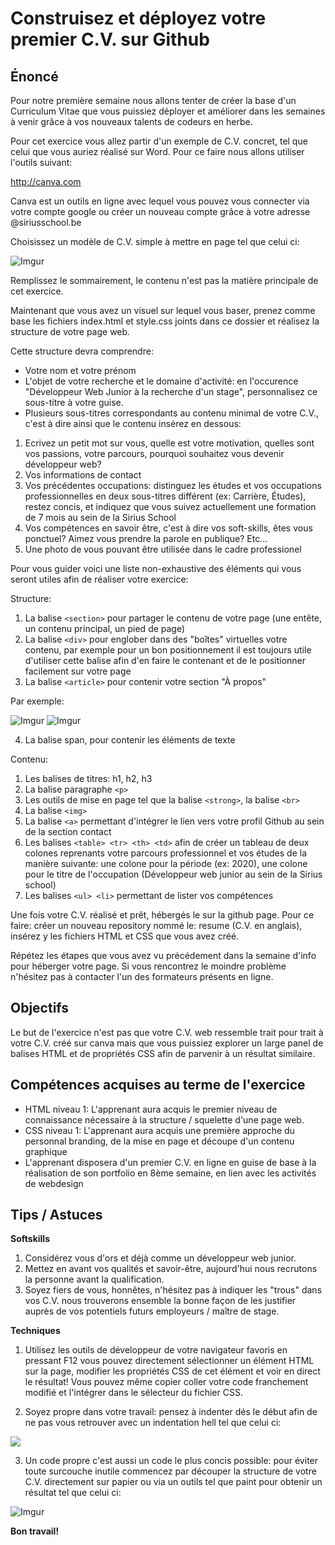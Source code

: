 # Construisez et déployez votre premier C.V. sur Github

## Énoncé

Pour notre première semaine nous allons tenter de créer la base d'un Curriculum Vitae que vous puissiez déployer et améliorer dans les semaines à venir grâce à vos nouveaux talents de codeurs en herbe.

Pour cet exercice vous allez partir d'un exemple de C.V. concret, tel que celui que vous auriez réalisé sur Word. Pour ce faire nous allons utiliser l'outils suivant:

http://canva.com

Canva est un outils en ligne avec lequel vous pouvez vous connecter via votre compte google ou créer un nouveau compte grâce à votre adresse @siriusschool.be

Choisissez un modèle de C.V. simple à mettre en page tel que celui ci:

![Imgur](https://i.imgur.com/CcCiC92.png)

Remplissez le sommairement, le contenu n'est pas la matière principale de cet exercice.

Maintenant que vous avez un visuel sur lequel vous baser, prenez comme base les fichiers index.html et style.css joints dans ce dossier et réalisez la structure de votre page web. 

Cette structure devra comprendre:

- Votre nom et votre prénom
- L'objet de votre recherche et le domaine d'activité: en l'occurence "Développeur Web Junior à la recherche d'un stage", personnalisez ce sous-titre à votre guise.
- Plusieurs sous-titres correspondants au contenu minimal de votre C.V., c'est à dire ainsi que le contenu insérez en dessous:
1.  Ecrivez un petit mot sur vous, quelle est votre motivation, quelles sont vos passions, votre parcours, pourquoi souhaitez vous devenir développeur web?
2. Vos informations de contact
3. Vos précédentes occupations: distinguez les études et vos occupations professionnelles en deux sous-titres différent (ex: Carrière, Études), restez concis, et indiquez que vous suivez actuellement une formation de 7 mois au sein de la Sirius School
4. Vos compétences en savoir être, c'est à dire vos soft-skills, êtes vous ponctuel? Aimez vous prendre la parole en publique? Etc...
5. Une photo de vous pouvant être utilisée dans le cadre professionel

Pour vous guider voici une liste non-exhaustive des éléments qui vous seront utiles afin de réaliser votre exercice:

Structure:
1. La balise `<section>` pour partager le contenu de votre page (une entête, un contenu principal, un pied de page)
2. La balise `<div>` pour englober dans des "boîtes" virtuelles votre contenu, par exemple pour un bon positionnement il est toujours utile d'utiliser cette balise afin d'en faire le contenant et de le positionner facilement sur votre page
3. La balise `<article>` pour contenir votre section "À propos"

Par exemple: 
 
![Imgur](https://i.imgur.com/jJy44VC.png)
![Imgur](https://i.imgur.com/awUnY4Z.png)

4. La balise span, pour contenir les éléments de texte

Contenu:

1. Les balises de titres: h1, h2, h3
2. La balise paragraphe `<p>`
3. Les outils de mise en page tel que la balise `<strong>`, la balise `<br>`
4. La balise `<img>`
5. La balise `<a>` permettant d'intégrer le lien vers votre profil Github au sein de la section contact
6. Les balises `<table> <tr> <th> <td>` afin de créer un tableau de deux colones reprenants votre parcours professionnel et vos études de la manière suivante: une colone pour la période (ex: 2020), une colone pour le titre de l'occupation (Développeur web junior au sein de la Sirius school)
7. Les balises `<ul> <li>` permettant de lister vos compétences

Une fois votre C.V. réalisé et prêt, hébergés le sur la github page.
Pour ce faire: créer un nouveau repository nommé le: resume (C.V. en anglais), insérez y les fichiers HTML et CSS que vous avez créé. 

Répétez les étapes que vous avez vu précédement dans la semaine d'info pour héberger votre page.
Si vous rencontrez le moindre problème n'hésitez pas à contacter l'un des formateurs présents en ligne.


## Objectifs

Le but de l'exercice n'est pas que votre C.V. web ressemble trait pour trait à votre C.V. créé sur canva mais que vous puissiez explorer un large panel de balises HTML et de propriétés CSS afin de parvenir à un résultat similaire.

## Compétences acquises au terme de l'exercice
- HTML niveau 1: L'apprenant aura acquis le premier niveau de connaissance nécessaire à la structure / squelette d'une page web.
- CSS niveau 1: L'apprenant aura acquis une première approche du personnal branding, de la mise en page et découpe d'un contenu graphique
- L'apprenant disposera d'un premier C.V. en ligne en guise de base à la réalisation de son portfolio en 8ème semaine, en lien avec les activités de webdesign

## Tips / Astuces 

**Softskills**

1. Considérez vous d'ors et déjà comme un développeur web junior. 
2. Mettez en avant vos qualités et savoir-être, aujourd'hui nous recrutons la personne avant la qualification.
3. Soyez fiers de vous, honnêtes, n'hésitez pas à indiquer les "trous" dans vos C.V. nous trouverons ensemble la bonne façon de les justifier auprès de vos potentiels futurs employeurs / maître de stage.

**Techniques**

1. Utilisez les outils de développeur de votre navigateur favoris en pressant F12 vous pouvez directement sélectionner un élément HTML sur la page, modifier les propriétés CSS de cet élément et voir en direct le résultat! Vous pouvez même copier coller votre code franchement modifié et l'intégrer dans le sélecteur du fichier CSS.

2. Soyez propre dans votre travail: pensez à indenter dés le début afin de ne pas vous retrouver avec un indentation hell tel que celui ci:

![](https://img.devrant.com/devrant/rant/r_877733_T7QrU.jpg)

3. Un code propre c'est aussi un code le plus concis possible: pour éviter toute surcouche inutile commencez par découper la structure de votre C.V. directement sur papier ou via un outils tel que paint pour obtenir un résultat tel que celui ci:

![Imgur](https://imgur.com/oNimrCE)


**Bon travail!**